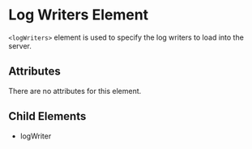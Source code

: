 # Log Writers Element
`<logWriters>` element is used to specify the log writers to load into the server.

## Attributes
There are no attributes for this element.

## Child Elements
- logWriter
